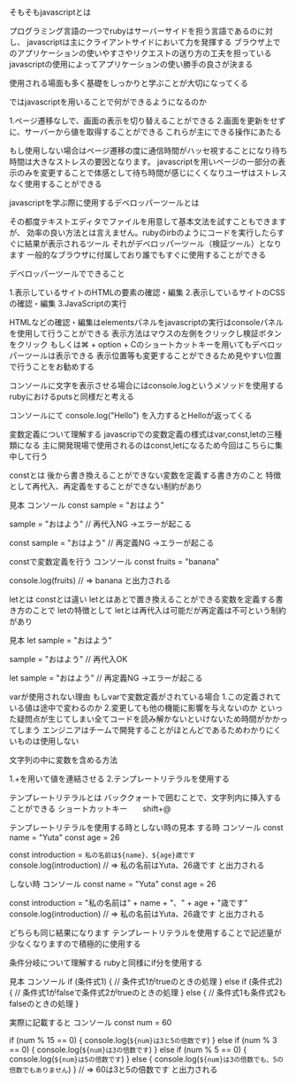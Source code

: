 そもそもjavascriptとは

プログラミング言語の一つでrubyはサーバーサイドを担う言語であるのに対し、
javascriptは主にクライアントサイドにおいて力を発揮する
ブラウザ上でのアプリケーションの使いやすさやリクエストの送り方の工夫を担っている
javascriptの使用によってアプリケーションの使い勝手の良さが決まる

使用される場面も多く基礎をしっかりと学ぶことが大切になってくる

ではjavascriptを用いることで何ができるようになるのか

1.ページ遷移なしで、画面の表示を切り替えることができる
2.画面を更新をせずに、サーバーから値を取得することができる
これらが主にできる操作にあたる

もし使用しない場合はページ遷移の度に通信時間がハッセ視することになり待ち時間は大きなストレスの要因となります。
javascriptを用いページの一部分の表示のみを変更することで体感として待ち時間が感じにくくなりユーザはストレスなく使用することができる

javascriptを学ぶ際に使用するデベロッパーツールとは

その都度テキストエディタでファイルを用意して基本文法を試すこともできますが、
効率の良い方法とは言えません。rubyのirbのようにコードを実行したらすぐに結果が表示されるツール
それがデベロッパーツール（検証ツール）となります
一般的なブラウザに付属しており誰でもすぐに使用することができる

デベロッパーツールでできること

1.表示しているサイトのHTMLの要素の確認・編集
2.表示しているサイトのCSSの確認・編集
3.JavaScriptの実行

HTMLなどの確認・編集はelementsパネルをjavascriptの実行はconsoleパネルを使用して行うことができる
表示方法はマウスの左側をクリックし検証ボタンをクリック
もしくは⌘ + option + Cのショートカットキーを用いてもデベロッパーツールは表示できる
表示位置等も変更することができるため見やすい位置で行うことをお勧めする

コンソールに文字を表示させる場合にはconsole.logというメソッドを使用する
rubyにおけるputsと同様だと考える

コンソールにて
console.log("Hello")
を入力するとHelloが返ってくる

変数定義について理解する
javascripでの変数定義の様式はvar,const,letの三種類になる
主に開発現場で使用されるのはconst,letになるため今回はこちらに集中して行う

constとは
後から書き換えることができない変数を定義する書き方のこと
特徴として再代入、再定義をすることができない制約があり

見本
コンソール
const sample = "おはよう"

sample = "おはよう"
// 再代入NG →エラーが起こる

const sample = "おはよう"
// 再定義NG →エラーが起こる

constで変数定義を行う
コンソール
const fruits = "banana"

console.log(fruits)
// => banana と出力される

letとは
constとは違い
letとはあとで置き換えることができる変数を定義する書き方のことで
letの特徴として
letとは再代入は可能だが再定義は不可という制約があり

見本
let sample = "おはよう"

sample = "おはよう"
// 再代入OK

let sample = "おはよう"
// 再定義NG →エラーが起こる

varが使用されない理由
もしvarで変数定義がされている場合
1.この定義されている値は途中で変わるのか
2.変更しても他の機能に影響を与えないのか
といった疑問点が生じてしまい全てコードを読み解かないといけないため時間がかかってしまう
エンジニアはチームで開発することがほとんどであるためわかりにくいものは使用しない

文字列の中に変数を含める方法

1.+を用いて値を連結させる
2.テンプレートリテラルを使用する

テンプレートリテラルとは
バッククォートで囲むことで、文字列内に挿入することができる
ショートカットキー　　shift+@

テンプレートリテラルを使用する時としない時の見本
する時
コンソール
const name = "Yuta"
const age = 26

const introduction = `私の名前は${name}、${age}歳です`
console.log(introduction)
// => 私の名前はYuta、26歳です と出力される

しない時
コンソール
const name = "Yuta"
const age = 26

const introduction = "私の名前は" + name + "、" + age + "歳です"
console.log(introduction)
// => 私の名前はYuta、26歳です と出力される

どちらも同じ結果になります
テンプレートリテラルを使用することで記述量が少なくなりますので積極的に使用する

条件分岐について理解する
rubyと同様にif分を使用する

見本
コンソール
if (条件式1) {
  // 条件式1がtrueのときの処理
} else if (条件式2) {
  // 条件式1がfalseで条件式2がtrueのときの処理
} else {
  // 条件式1も条件式2もfalseのときの処理
}

実際に記載すると
コンソール
const num = 60

if (num % 15 == 0) {
  console.log(`${num}は3と5の倍数です`)
} else if (num % 3 == 0) {
  console.log(`${num}は3の倍数です`)
} else if (num % 5 == 0) {
  console.log(`${num}は5の倍数です`)
} else {
  console.log(`${num}は3の倍数でも、5の倍数でもありません`)
}
// => 60は3と5の倍数です と出力される
